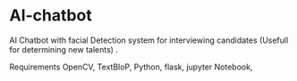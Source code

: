 # AI-chatbot
 AI Chatbot with facial Detection system for interviewing candidates (Usefull for determining new talents) .

Requirements
OpenCV,
TextBloP,
Python,
flask,
jupyter Notebook,

